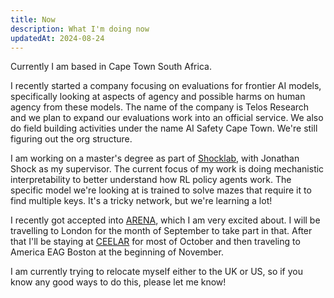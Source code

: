 ```yaml
---
title: Now
description: What I'm doing now
updatedAt: 2024-08-24
---
```


Currently I am based in Cape Town South Africa. 

I recently started a company focusing on evaluations for frontier AI models, specifically looking at aspects of agency and possible harms on human agency from these models. The name of the company is Telos Research and we plan to expand our evaluations work into an official service. We also do field building activities under the name AI Safety Cape Town. We're still figuring out the org structure.

I am working on a master's degree as part of [Shocklab](https://shocklab.net/supervising/), with Jonathan Shock as my supervisor. The current focus of my work is doing mechanistic interpretability to better understand how RL policy agents work. The specific model we're looking at is trained to solve mazes that require it to find multiple keys. It's a tricky network, but we're learning a lot!

I recently got accepted into [ARENA](https://www.arena.education/), which I am very excited about. I will be travelling to London for the month of September to take part in that. After that I'll be staying at [CEELAR](https://www.ceealar.org/) for most of October and then traveling to America EAG Boston at the beginning of November. 

I am currently trying to relocate myself either to the UK or US, so if you know any good ways to do this, please let me know!